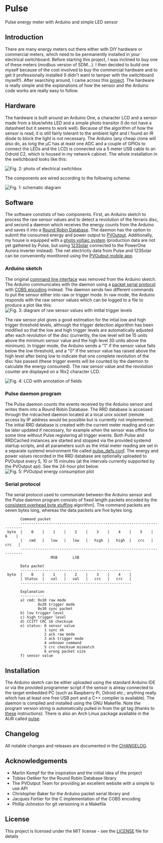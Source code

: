 # Pulse

Pulse energy meter with Arduino and simple LED sensor

## Introduction

There are many energy meters out there either with DIY hardware or commercial meters, which need to be permanently installed in your electrical switchboard. Before starting this project, I was inclined to buy one of these meters (modbus version of SDM...). I then decided to build one myself because of the cost involved to buy the commercial hardware and to get it professionally installed (I didn't want to tamper with the switchboard myself!). After searching around, I came across this [project][1]. The hardware is really simple and the explanations of how the sensor and the Arduino code works are really easy to follow.

## Hardware

The hardware is built around an Arduino One, a character LCD and a sensor made from a blue/white LED and a simple photo transitor (I do not have a datasheet but it seems to work well). Because of the algorithm of how the sensor is read, it is still fairly tolerant to the ambient light and I found an IR diode to block the light is not necessary. The Arduino (any cheap clone will also do, as long the µC has at least one ADC and a couple of GPIOs to connect the LEDs and the LCD) is connected via a 5 meter USB cable to an Odroid C2, which is housed in my network cabinet. The whole installation in the switchboard looks like this:

![Fig. 2: photo of electrical switchbox](https://github.com/ahpohl/pulse/blob/master/resources/ferraris_meter.jpg)

The components are wired according to the following scheme:

![Fig. 1: schematic diagram](https://github.com/ahpohl/pulse/blob/master/resources/schematic.png)

## Software

The software constists of two components. First, an Arduino sketch to process the raw sensor values and to detect a revolution of the ferraris disc, and second a daemon which receives the energy counts from the Arduino and saves it into a [Round Robin Database][2]. The daemon has the option to submit the consumed energy and power output to [PVOutput][3]. Additionally, my house is equipped with a [photo voltaic system][4] (production data are not yet gathered by Pulse, but using [123Solar][5] connected to the PowerOne Aurora inverter instead). The net electricity data from Pulse and 123Solar can be conveniently montitored using the [PVOutput mobile app][6].

### Arduino sketch

The original [command line interface][1] was removed from the Arduino sketch. The Arduino communicates with the daemon using a [packet serial protocol][7] with [COBS encoding][8] instead. The daemon sends two different commands to put the sensor either into raw or trigger mode. In raw mode, the Arduino responds with the raw sensor values which can be logged to a file to produce a plot like this: ![Fig. 3: diagram of raw sensor values with intital trigger levels](https://github.com/ahpohl/pulse/blob/master/resources/sensor.png)

The raw sensor plot gives a good estimation for the intial low and high trigger threshold levels, although the trigger detection algorithm has been modified so that the low and high trigger levels are automatically adjusted after each revolution of the disc (currently, the low level will be 15 units above the minimum sensor value and the high level 30 units above the minimum). In trigger mode, the Arduino sends a "1" if the sensor value falls below the low threshold, and a "0" if the sensor value has raised above the high level after being low to indicate that one complete revolution of the disc has passed (these trigger events will be counted by the daemon to calculate the energy consumed). The raw sensor value and the revolution counter are displayed on a 16x2 character LCD. 

![Fig. 4: LCD with annotation of fields](https://github.com/ahpohl/pulse/blob/master/resources/lcd.png)

### Pulse daemon program

The Pulse daemon counts the events received by the Arduino sensor and writes them into a Round Robin Database. The RRD database is accessed through the rrdcached daemon located at a local unix socket (remote access by IP address would be possible but is currently not implemented). The initial RRD database is created with the current meter reading and can be later updated if necessary, for example when the sensor was offline for some time without Pulse registering all trigger events. Both Pulse and RRDCached instances are started and stopped via the provided systemd startup scripts, and all parameters such as the intial meter reading are set in a separate systemd environment file called [pulse_defs.conf](https://github.com/ahpohl/pulse/blob/master/resources/pulse_defs.conf). The energy and power values recorded in the RRD database are optionally uploaded to PVOutput every 5, 10 or 15 minutes (at the intervals currently supported by the PVOutput api). See the 24-hour plot below. ![Fig. 5: PVOutput energy consumption plot](https://github.com/ahpohl/pulse/blob/master/resources/pulsemeter.png)

### Serial protocol

The serial protocol used to communiate between the Arduino sensor and the Pulse daemon program consists of fixed length packets encoded by the [consistent overhead byte stuffing][9] algorithm]. The command packets are seven bytes long, whereas the data packets are five bytes long.

```
       Command packet
       -----------------------------------------------------------------------
 byte  |    0    |    1    |    2    |    3    |    4    |    5    |    6    |
       |   cmd   |   low   |   low   |   high  |   high  |   crc   |   crc   |
       -----------------------------------------------------------------------
                     MSB       LSB

       Data packet
       ---------------------------------------------------
 byte  |    0    |    1    |    2    |    3    |    4    |
       | Status  |   val   |   val   |   crc   |   crc   |
       ---------------------------------------------------

       Explanation
       -----------
       a) cmd: 0x10 raw mode
               0x20 trigger mode
               0x30 sync packet
       b) low trigger level
       c) high trigger level
       d) CCITT CRC 16 checksum
       e) status: 0 sensor value
                  1 sync ok
                  2 ack raw mode 
                  3 ack trigger mode
                  4 unknown command
                  5 crc checksum mismatch
                  6 wrong packet size
       f) sensor value
```

## Installation

The Arduino sketch can be either uploaded using the standard Arduino IDE or via the provided programmer script if the sensor is alreay connected to the target embedded PC (such as Raspberry Pi, Odroid etc.; anything really which has at least one free USB port and a C++ compiler is available). The daemon is compiled and installed using the GNU Makefile. Note the program version string is automatically pulled in from the git tag (thanks to [these][10] instructions). There is also an Arch Linux package available in the AUR called [pulse][11].

## Changelog

All notable changes and releases are documented in the [CHANGELOG](https://github.com/ahpohl/pulse/blob/master/CHANGELOG.md).

## Acknowledgements

* Martin Kompf for the inspiration and the initial idea of the project
* Tobias Oetiker for the Round Robin Database library
* The PVOutput Team for providing an excellent website with a simple to use API
* Christopher Baker for the Arduino packet serial library and 
* Jacques Fortier for the C implementation of the COBS encoding
* Phillip Johnston for git versioning in a Makefile

## License

This project is licensed under the MIT license - see the [LICENSE](https://github.com/ahpohl/pulse/blob/master/LICENSE) file for details

[1]: https://www.kompf.de/tech/emeir.html "Infrared light switch with Arduino to read your energy meter"
[2]: https://oss.oetiker.ch/rrdtool/ "Round Robin Database"
[3]: https://pvoutput.org/ "PVOutput is a free service for sharing and comparing PV output data"
[4]: https://pvoutput.org/intraday.jsp?id=74913&sid=66419 "Ilvesheim system on PVOutput"
[5]: https://123solar.org/ "123Solar Web Solar logger"
[6]: https://apps.apple.com/au/app/pvoutput-pro/id994297624 "PVOutput Pro mobile app"
[7]: https://github.com/bakercp/PacketSerial "Packet serial library for Arduino"
[8]: https://github.com/jacquesf/COBS-Consistent-Overhead-Byte-Stuffing "Consistent Overhead Byte Stuffing (C implementation)"
[9]: https://en.wikipedia.org/wiki/Consistent_Overhead_Byte_Stuffing "Consistent Overhead Byte Stuffing (background)"
[10]: https://embeddedartistry.com/blog/2016/10/27/giving-you-build-a-version "Giving Your Firmware Build a Version"
[11]: https://aur.archlinux.org "Pulse Arch Linux package"
